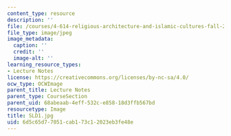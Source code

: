 ```yaml
---
content_type: resource
description: ''
file: /courses/4-614-religious-architecture-and-islamic-cultures-fall-2002/6d5c65d77051cab173c12023eb3fe48e_SLD1.jpg
file_type: image/jpeg
image_metadata:
  caption: ''
  credit: ''
  image-alt: ''
learning_resource_types:
- Lecture Notes
license: https://creativecommons.org/licenses/by-nc-sa/4.0/
ocw_type: OCWImage
parent_title: Lecture Notes
parent_type: CourseSection
parent_uid: 68abeaab-4eff-532c-e858-18d3ffb567bd
resourcetype: Image
title: SLD1.jpg
uid: 6d5c65d7-7051-cab1-73c1-2023eb3fe48e
---
```

